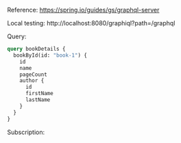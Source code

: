 Reference: https://spring.io/guides/gs/graphql-server

Local testing: http://localhost:8080/graphiql?path=/graphql


Query:
```graphql
query bookDetails {
  bookById(id: "book-1") {
    id
    name
    pageCount
    author {
      id
      firstName
      lastName
    }
  }
}
```

Subscription:
```graphql

```